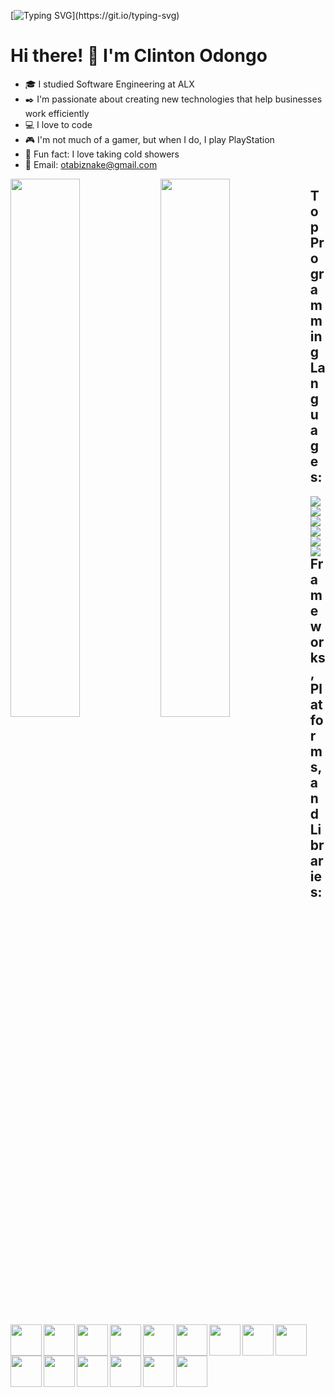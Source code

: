 [![Typing SVG](https://readme-typing-svg.herokuapp.com?font=Courier+new&color=%23808080&size=40&width=800&duration=6969&lines=Welcome+to+my+profile!)](https://git.io/typing-svg)

# Hi there! 👋 I'm Clinton Odongo

- 🎓 I studied Software Engineering at ALX
- ✒️ I'm passionate about creating new technologies that help businesses work efficiently
- 💻 I love to code
- 🎮 I'm not much of a gamer, but when I do, I play PlayStation
- 🚿 Fun fact: I love taking cold showers
- 📧 Email: [otabiznake@gmail.com](mailto:otabiznake@gmail.com)

<img align="left" width="47%" src="https://github-readme-stats.vercel.app/api?username=OtienoOdongo&show_icons=true&theme=radical"/>
<img align="left" width="47%" src="https://github-readme-stats.vercel.app/api/top-langs/?username=OtienoOdongo&layout=compact"/>

## Top Programming Languages:
<div>
  <img align="left" src="https://img.shields.io/badge/c-%2300599C.svg?style=for-the-badge&logo=c&logoColor=white"/>
  <img align="left" src="https://img.shields.io/badge/html5-%23E34F26.svg?style=for-the-badge&logo=html5&logoColor=white"/>
  <img align="left" src="https://img.shields.io/badge/javascript-%23323330.svg?style=for-the-badge&logo=javascript&logoColor=%23F7DF1E"/>
  <img align="left" src="https://img.shields.io/badge/python-3670A0?style=for-the-badge&logo=python&logoColor=ffdd54"/>
  <img align="left" src="https://img.shields.io/badge/shell_script-%23121011.svg?style=for-the-badge&logo=gnu-bash&logoColor=white"/>
  <img align="left" src="https://img.shields.io/badge/typescript-%23007ACC.svg?style=for-the-badge&logo=typescript&logoColor=white"/>
</div>


## Frameworks, Platforms, and Libraries:
<div>
  <img align="left" width=50px src="https://img.shields.io/badge/flask-%23000.svg?style=for-the-badge&logo=flask&logoColor=white"/>
  <img align="left" width=50px src="https://img.shields.io/badge/express.js-%23404d59.svg?style=for-the-badge&logo=express&logoColor=%2361DAFB"/>
  <img align="left" width=50px src="https://img.shields.io/badge/bootstrap-%238511FA.svg?style=for-the-badge&logo=bootstrap&logoColor=white"/>
  <img align="left" width=50px src="https://img.shields.io/badge/jinja-white.svg?style=for-the-badge&logo=jinja&logoColor=black"/>
  <img align="left" width=50px src="https://img.shields.io/badge/jquery-%230769AD.svg?style=for-the-badge&logo=jquery&logoColor=white"/> 
  <img align="left" width=50px src="https://img.shields.io/badge/react-%2320232a.svg?style=for-the-badge&logo=react&logoColor=%2361DAFB"/>
  <img align="left" width=50px src="https://img.shields.io/badge/React_Router-CA4245?style=for-the-badge&logo=react-router&logoColor=white"/>
  <img align="left" width=50px src="https://img.shields.io/badge/React%20Hook%20Form-%23EC5990.svg?style=for-the-badge&logo=reacthookform&logoColor=white"/>
  <img align="left" width=50px src="https://img.shields.io/badge/redux-%23593d88.svg?style=for-the-badge&logo=redux&logoColor=white"/>
  <img align="left" width=50px src="https://img.shields.io/badge/tailwindcss-%2338B2AC.svg?style=for-the-badge&logo=tailwind-css&logoColor=white"/>
  <img align="left" width=50px src="https://img.shields.io/badge/JWT-black?style=for-the-badge&logo=JSON%20web%20tokens"/>
  <img align="left" width=50px src="https://img.shields.io/badge/nestjs-%23E0234E.svg?style=for-the-badge&logo=nestjs&logoColor=white"/>
  <img align="left" width=50px src="https://img.shields.io/badge/Next-black?style=for-the-badge&logo=next.js&logoColor=white"/>
  <img align="left" width=50px src="https://img.shields.io/badge/node.js-6DA55F?style=for-the-badge&logo=node.js&logoColor=white"/>
  <img align="left" width=50px src="https://img.shields.io/badge/NODEMON-%23323330.svg?style=for-the-badge&logo=nodemon&logoColor=%BBDEAD"/>
</div>





